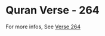 # Quran Verse - 264 

For more infos, See [Verse 264](https://www.quranbookk.com/quran/search?q=264)